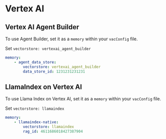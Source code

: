 # Vertex AI


## Vertex AI Agent Builder

To use Agent Builder, set it as a `memory` within your `vacConfig` file.  

Set `vectorstore: vertexai_agent_builder`

```yaml
memory:
    - agent_data_store:
        vectorstore: vertexai_agent_builder
        data_store_id: 1231231231231
```

## LlamaIndex on Vertex AI

To use Llama Index on Vertex AI, set it as a `memory` within your `vacConfig` file.

Set `vectorstore: llamaindex`

```yaml
memory:
    - llamaindex-native:
        vectorstore: llamaindex
        rag_id: 4611686018427387904 
```

